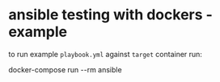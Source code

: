# ansible testing with dockers - example

to run example `playbook.yml` against `target` container run:

  docker-compose run --rm ansible
